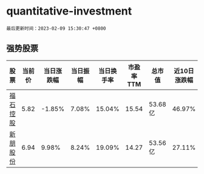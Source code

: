 # quantitative-investment

`最后更新时间：2023-02-09 15:30:47 +0800`

## 强势股票

|股票|当前价|当日涨跌幅|当日振幅|当日换手率|市盈率TTM|总市值|近10日涨跌幅|
|----|----|----|----|----|----|----|----|
|[福石控股](https://xueqiu.com/S/SZ300071)|5.82|-1.85%|7.08%|15.04%|15.54|53.68亿|46.97%|
|[新朋股份](https://xueqiu.com/S/SZ002328)|6.94|9.98%|8.24%|19.09%|14.27|53.56亿|27.11%|
